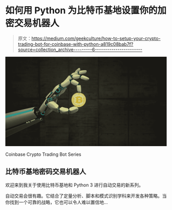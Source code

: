 # 如何用 Python 为比特币基地设置你的加密交易机器人

> 原文：<https://medium.com/geekculture/how-to-setup-your-crypto-trading-bot-for-coinbase-with-python-a819c08bab7f?source=collection_archive---------6----------------------->

![](img/81fc911312413242ccee7d98edbb7ea5.png)

Coinbase Crypto Trading Bot Series

## 比特币基地密码交易机器人

欢迎来到我关于使用比特币基地和 Python 3 进行自动交易的新系列。

自动交易会很有趣。它结合了定量分析、脚本和模式识别学科来开发各种策略。当你找到一个可靠的战略，它也可以令人难以置信地…